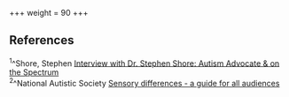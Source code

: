+++
weight = 90
+++

## References 

<div style="text-align:left"><sup>1</sup>^Shore, Stephen <a href="https://ibcces.org/blog/2018/03/23/12748/">Interview with Dr. Stephen Shore: Autism Advocate & on the Spectrum</a></div>

<div style="text-align:left"><sup>2</sup>^National Autistic Society <a href="https://www.autism.org.uk/advice-and-guidance/topics/sensory-differences/sensory-differences/all-audiences">Sensory differences - a guide for all audiences</a></div>
